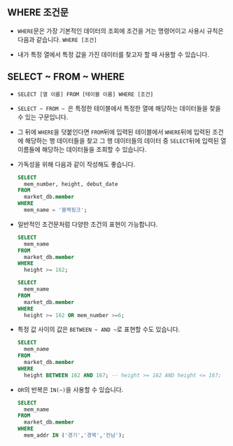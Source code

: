 ## WHERE 조건문

- `WHERE`문은 가장 기본적인 데이터의 조회에 조건을 거는 명령어이고 사용시 규칙은 다음과 같습니다. `WHERE [조건]`

- 내가 특정 열에서 특정 값을 가진 데이터를 찾고자 할 때 사용할 수 있습니다.

## SELECT ~ FROM ~ WHERE

- `SELECT [열 이름] FROM [테이블 이름] WHERE [조건]`

- `SELECT ~ FROM ~ `은 특정한 테이블에서 특정한 열에 해당하는 데이터들을 찾을 수 있는 구문입니다.

- 그 뒤에 `WHERE`을 덧붙인다면 `FROM`뒤에 입력된 테이블에서 `WHERE`뒤에 입력된 조건에 해당하는 행 데이터들을 찾고 그 행 데이터들의 데이터 중 `SELECT`뒤에 입력된 열 이름들에 해당하는 데이터들을 조회할 수 있습니다.

- 가독성을 위해 다음과 같이 작성해도 좋습니다.

  ```SQL
  SELECT
    mem_number, height, debut_date
  FROM
    market_db.member
  WHERE
    mem_name = '블랙핑크';
  ```

- 일반적인 조건문처럼 다양한 조건의 표현이 가능합니다.

  ```SQL
  SELECT
    mem_name
  FROM
    market_db.member
  WHERE
    height >= 162;
  ```

  ```SQL
  SELECT
    mem_name
  FROM
    market_db.member
  WHERE
    height >= 162 OR mem_number >=6;
  ```

- 특정 값 사이의 값은 `BETWEEN ~ AND ~`로 표현할 수도 있습니다.

  ```SQL
  SELECT
    mem_name
  FROM
    market_db.member
  WHERE
    height BETWEEN 162 AND 167; -- height >= 162 AND height <= 167;
  ```

- `OR`의 반복은 `IN(~)`을 사용할 수 있습니다.
  ```SQL
  SELECT
    mem_name
  FROM
    market_db.member
  WHERE
    mem_addr IN ('경기','경북','전남');
  ```
